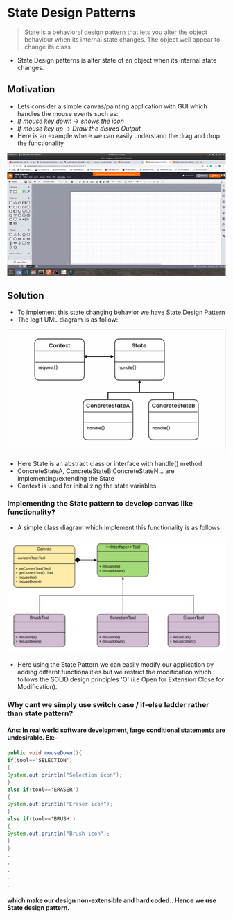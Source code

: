 # State Design Patterns
> State is a behavioral design pattern that lets you alter the object behaviour when its internal state changes. The object well appear to change its class
- State Design patterns is alter state of an object when its internal state changes.

## Motivation 
- Lets consider a simple canvas/painting application with GUI which handles the mouse events such as:
- *If mouse key down* -> *shows the  icon*
- *If mouse key up* -> *Draw the disired Output*
- Here is an example where we can easily understand the drag and drop the functionality

![Drag Drop Feature with mouse click events](https://github.com/ShreyasSubhedar/design-patterns/blob/master/Behavioral%20Design%20Patterns/State%20Design%20Pattern/canvas.gif)


## Solution
- To implement this state changing behavior we have State Design Pattern
- The legit UML diagram is as follow: 

![Legit Class Diagram of State Pattern](https://github.com/ShreyasSubhedar/design-patterns/blob/master/Behavioral%20Design%20Patterns/State%20Design%20Pattern/Screenshot%20from%202020-07-12%2020-15-18.png)

- Here State is an abstract class or interface with handle() method
- ConcreteStateA, ConcreteStateB,ConcreteStateN... are implementing/extending the State
- Context is used for initializing the state variables.

### Implementing the State pattern to develop canvas like functionality?

- A simple class diagram which implement this functionality is as follows:

![Class Diagram of State Pattern](https://github.com/ShreyasSubhedar/design-patterns/blob/master/Behavioral%20Design%20Patterns/State%20Design%20Pattern/Class%20Diagram.png)
- Here using the State Pattern we can easily modify our application by adding differnt functionalities 
but we restrict the modification  which follows the SOLID design principles 'O' (i.e Open for Extension Close for Modification).

### Why cant we simply use switch case / if-else ladder rather than state pattern?
#### Ans: In real world software development, large conditional statements are undesirable. Ex:-
```Java
public void mouseDown(){
if(tool=='SELECTION')
{
System.out.println("Selection icon");
}
else if(tool=='ERASER')
{
System.out.println("Eraser icon");
}
else if(tool=='BRUSH')
{
System.out.println("Brush icon");
}
}
..
.
.
.
.

```
#### which make our design non-extensible and hard coded.. Hence we use State design pattern.



